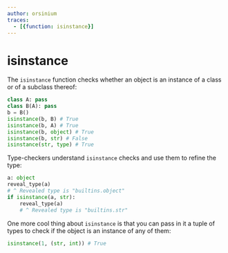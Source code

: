 ```yaml
---
author: orsinium
traces:
  - [{function: isinstance}]
---
```


# isinstance

The `isinstance` function checks whether an object is an instance of a class or of a subclass thereof:

```python
class A: pass
class B(A): pass
b = B()
isinstance(b, B) # True
isinstance(b, A) # True
isinstance(b, object) # True
isinstance(b, str) # False
isinstance(str, type) # True
```

Type-checkers understand `isinstance` checks and use them to refine the type:

```python
a: object
reveal_type(a)
# ^ Revealed type is "builtins.object"
if isinstance(a, str):
    reveal_type(a)
    # ^ Revealed type is "builtins.str"
```

One more cool thing about `isinstance` is that you can pass in it a tuple of types to check if the object is an instance of any of them:

```python
isinstance(1, (str, int)) # True
```
